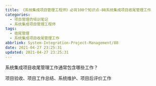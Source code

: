 ```yaml
---
title: 《系统集成项目管理工程师》必背100个知识点-88系统集成项目收尾管理工作
categories:
  - 项目管理的培训笔记
  - 系统集成项目管理工程师
tags:
  - 收尾管理
  - 系统集成项目收尾管理工作
abbrlink: System-Integration-Project-Management/88
date: 2021-04-27 23:25:31
updated: 2021-04-27 23:25:31
---
```


系统集成项目收尾管理工作通常包含哪些工作？

项目验收、项目工作总结、系统维护、项目后评价工作
